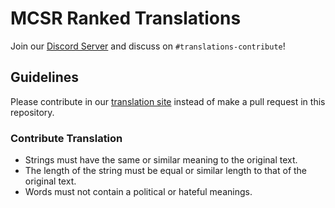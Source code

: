 # MCSR Ranked Translations

Join our [Discord Server](https://mcsrranked.com/discord) and discuss on `#translations-contribute`!

## Guidelines
Please contribute in our [translation site](https://mcsrranked.com/translations) instead of make a pull request in this repository.

### Contribute Translation
- Strings must have the same or similar meaning to the original text.
- The length of the string must be equal or similar length to that of the original text.
- Words must not contain a political or hateful meanings.
